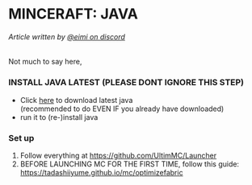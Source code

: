 # MINCERAFT: JAVA
###### Article written by [@eimi on discord](https://discord.id/?prefill=983667490850734080)
Not much to say here,  
### INSTALL JAVA LATEST (PLEASE DONT IGNORE THIS STEP)  
- Click [here](https://download.oracle.com/java/20/latest/jdk-20_windows-x64_bin.exe) to download latest java  
(recommended to do EVEN IF you already have downloaded)  
- run it to \(re-\)install java  
### Set up  
1. Follow everything at https://github.com/UltimMC/Launcher
2. BEFORE LAUNCHING MC FOR THE FIRST TIME, 
follow this guide: https://tadashiiyume.github.io/mc/optimizefabric

